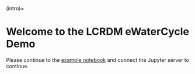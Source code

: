 (intro)=
# Welcome to the LCRDM eWaterCycle Demo

Please continue to the [example notebook](example_model_run_HBV.ipynb) and connect the Jupyter server to continue.
